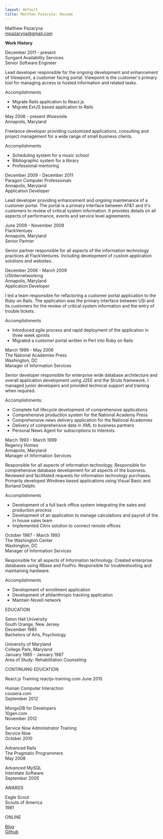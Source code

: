 ```yaml
---
layout: default
title: Matthew Pazaryna: Resume
---
```


Matthew Pazaryna  
mpazaryna@gmail.com  

**Work History**

December 2011 - present  
Sungard Availability Services  
Senior Software Engineer  

Lead developer responsible for the ongoing development and enhancement of
Viewpoint, a customer facing portal.  Viewpoint is the customer's primary tool
for managing access to hosted information and related tasks.  

Accomplishments  
* Migrate Rails application to React.js  
* Migrate ExtJS based application to Rails  

May 2006 - present
Wisesmile  
Annapolis, Maryland  

Freelance developer providing customized applications, consulting and project
management for a wide range of small business clients.

Accomplishments
* Scheduling system for a music school
* Bibliographic system for a library
* Professional mentoring

December 2009 - December 2011  
Paragon Computer Professionals  
Annapolis, Maryland  
Application Developer  

Lead developer providing enhancement and ongoing maintenance of a customer
portal. The portal is a primary interface between AT&amp;T and it's customers
to review of critical system information.  It provides details on all aspects
of performance, events and service level agreements.

June 2009 - November 2009  
FlackVentues  
Annapolis, Maryland  
Senior Partner  

Senior partner responsible for all aspects of the information technology
practices at FlackVentures.  Including development of custom application
solutions and websites.

December 2006 - March 2009  
USInternetworking  
Annapolis, Maryland  
Application Developer  

I led a team responsible for refactoring a customer portal application to the
Ruby on Rails.  The application was the primary interface between USi and its
customers for the review of critical system information and the
entry of trouble tickets.

Accomplishments  
* Introduced agile process and rapid deployment of the application in three week sprints
* Migrated a customer portal written in Perl into Ruby on Rails

March 1999 - May 2006  
The National Academies Press  
Washington, DC  
Manager of Information Services

Senior developer responsible for enterprise wide database architecture and
overall application development using J2EE and the Struts framework. I managed
junior developers and provided technical support and training when required.

Accomplishments:
* Complete full lifecycle development of comprehensive applications
* Comprehensive production system for the National Academy Press
* Comprehensive news delivery application for the National Academies
* Delivery of comprehensive data in XML to business partners
* Personal News Agent for subscriptions to Interests

March 1993 - March 1999  
Regency Homes  
Annapolis, Maryland  
Manager of Information Services  

Responsible for all aspects of information technology. Responsible for
comprehensive database development for all aspects of the business. Reviewed
and facilitated requests for information technology purchases. Primarily
developed Windows based applications using Visual Basic and Borland Delphi.

Accomplishments  
* Development of a full back office system integrating the sales and production process
* Development of an application to manage calculations and payroll of the in house sales team
* Implemented Citrix solution to connect remote offices

October 1987 - March 1993  
The Washington Center  
Washington, DC  
Manager of Information Services  

Responsible for all aspects of Information technology. Created enterprise
databases using RBase and FoxPro. Responsible for troubleshooting and
maintaining hardware.

Accomplishments
* Development of enrollment application
* Development of philanthropic tracking application
* Maintain Novell network

EDUCATION  

Seton Hall University  
South Orange, New Jersey  
December 1985  
Bachelors of Arts, Psychology  

University of Maryland  
College Park, Maryland  
January 1985 - January 1987  
Area of Study: Rehabilitation Counseling  

CONTINUING EDUCATION  

React.js Training
reactjs-training.com
June 2015

Human Computer Interaction  
cousera.com  
September 2012  

MongoDB for Developers  
10gen.com  
November 2012  

Service Now Administrator Training  
Service Now  
October 2010  

Advanced Rails  
The Pragmatic Programmers  
May 2008  

Advanced MySQL  
Interstate Software  
September 2005  

AWARDS  

Eagle Scout  
Scouts of America  
1981  

ONLINE

[Blog](http://wisesmile.github.com)  
[Github](http://www.github.com/wisesmile)  
